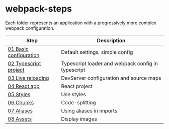 # webpack-steps

Each folder represents an application with a progressively more complex webpack configuration.  

Step | Description
-|-
[01 Basic configuration](steps/01/README.md) | Default settings, simple config
[02 Typescript project](steps/02/README.md) | Typescript loader and webpack config in typescript
[03 Live reloading](steps/03/README.md) | DevServer configuration and source maps
[04 React app](steps/04/README.md) | React project
[05 Styles](steps/05/README.md) | Use styles
[06 Chunks](steps/06/README.md) | Code-splitting
[07 Aliases](steps/07/README.md) | Using aliases in imports
[08 Assets](steps/08/README.md) | Display images
